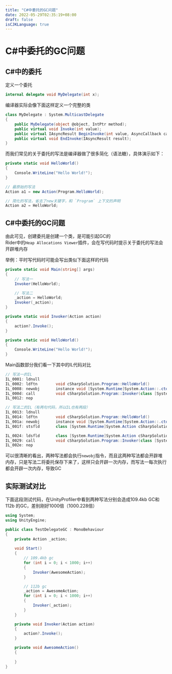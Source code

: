 ```yaml
---
title: "C#中委托的GC问题"
date: 2022-05-29T02:35:19+08:00
draft: false
isCJKLanguage: true
---
```


# C#中委托的GC问题

## C#中的委托

定义一个委托

```csharp
internal delegate void MyDelegate(int x);
```

编译器实际会像下面这样定义一个完整的类

```csharp
class MyDelegate : System.MulticastDelegate
{
    public MyDelegate(object @object, IntPtr method);
    public virtual void Invoke(int value);
    public virtual IAsyncResult BeginInvoke(int value, AsyncCallback callback, object @object);
    public virtual void EndInvoke(IAsyncResult result);
}
```

而我们常见的关于委托的写法是编译器做了很多简化（语法糖），具体演示如下：

```csharp
private static void HelloWorld()
{
    Console.WriteLine("Hello World!");
}

// 最原始的写法
Action a1 = new Action(Program.HelloWorld);

// 简化的写法，省去了new关键字，和 `Program` 上下文的声明
Action a2 = HelloWorld;
```

## C#中委托的GC问题
由此可见，创建委托是创建一个类，是可能引起GC的  
Rider中的`Heap Allocations Viewer`插件，会在写代码时提示关于委托的写法会开辟堆内存

举例：平时写代码时可能会写出类似下面这样的代码
```csharp
private static void Main(string[] args)
{
    // 写法一
    Invoker(HelloWorld);

    // 写法二
    _action = HelloWorld;
    Invoker(_action);
}

private static void Invoker(Action action)
{
    action?.Invoke();
}

private static void HelloWorld()
{
    Console.WriteLine("Hello World!");
}
```
Main函数部分我们看一下其中的IL代码对比
```csharp
// 写法一的IL
IL_0001: ldnull
IL_0002: ldftn        void cSharpSolution.Program::HelloWorld()
IL_0008: newobj       instance void [System.Runtime]System.Action::.ctor(object, native int)
IL_000d: call         void cSharpSolution.Program::Invoker(class [System.Runtime]System.Action)
IL_0012: nop
```
```csharp
// 写法二的IL（有两句代码，所以IL也有两段）
IL_0013: ldnull
IL_0014: ldftn        void cSharpSolution.Program::HelloWorld()
IL_001a: newobj       instance void [System.Runtime]System.Action::.ctor(object, native int)
IL_001f: stsfld       class [System.Runtime]System.Action cSharpSolution.Program::_action

IL_0024: ldsfld       class [System.Runtime]System.Action cSharpSolution.Program::_action
IL_0029: call         void cSharpSolution.Program::Invoker(class [System.Runtime]System.Action)
IL_002e: nop
```
可以很清晰的看出，两种写法都会执行`newobj`指令，而且这两种写法都会开辟堆内存，只是写法二将委托保存下来了，这样只会开辟一次内存，而写法一每次执行都会开辟一次内存，导致GC

## 实际测试对比
下面这段测试代码，在UnityProfiler中看到两种写法分别会造成109.4kb GC和 112b 的GC，差别刚好1000倍（1000.228倍）
```cs
using System;
using UnityEngine;

public class TestDelegateGC : MonoBehaviour
{
    private Action _action;
    
    void Start()
    {
        // 109.4kb gc
        for (int i = 0; i < 1000; i++)
        {
            Invoker(AwesomeAction);
        }

        // 112b gc
        _action = AwesomeAction;
        for (int i = 0; i < 1000; i++)
        {
            Invoker(_action);
        }
    }

    private void Invoker(Action action)
    {
        action?.Invoke();
    }

    private void AwesomeAction()
    {
        
    }
}

```
